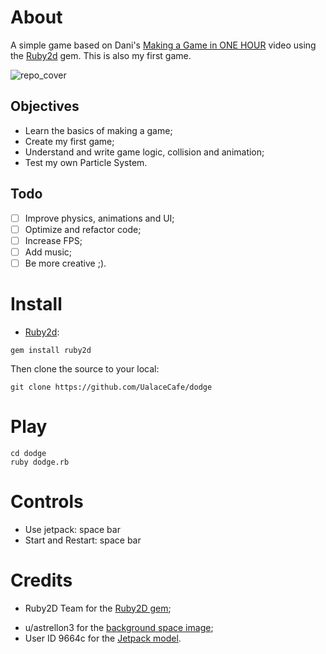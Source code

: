 # About

A simple game based on Dani's [Making a Game in ONE HOUR](https://www.youtube.com/watch?v=EGBvvlgbJVM) video using the [Ruby2d](http://www.ruby2d.com/) gem. 
This is also my first game.

![repo_cover](https://i.imgur.com/tsGuU8B.png=100x200)

## Objectives

- Learn the basics of making a game;
- Create my first game;
- Understand and write game logic, collision and animation;
- Test my own Particle System.

## Todo

- [ ] Improve physics, animations and UI;
- [ ] Optimize and refactor code;
- [ ] Increase FPS;
- [ ] Add music;
- [ ] Be more creative ;).

# Install

* [Ruby2d](https://github.com/ruby2d/ruby2d):

```
gem install ruby2d
```

Then clone the source to your local:

```
git clone https://github.com/UalaceCafe/dodge
```

# Play

```
cd dodge
ruby dodge.rb
```

# Controls

* Use jetpack: space bar
* Start and Restart: space bar

# Credits

- Ruby2D Team for the [Ruby2D gem](https://github.com/ruby2d/ruby2d);
<!-- - [Carlos Vagner](https://github.com/glitchysnitchy) for the game music; -->
- u/astrellon3 for the [background space image](https://www.reddit.com/r/PixelArt/comments/f1wg26/space_background);
- User ID 9664c for the [Jetpack model](https://pixelartmaker.com/art/742278a96bb85eb).
